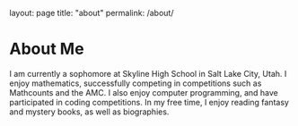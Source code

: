 layout: page
title: "about"
permalink: /about/

# About Me

I am currently a sophomore at Skyline High School in Salt Lake City, Utah. I enjoy mathematics, successfully competing in competitions such as Mathcounts and the AMC. I also enjoy computer programming, and have participated in coding competitions. In my free time, I enjoy reading fantasy and mystery books, as well as biographies.
